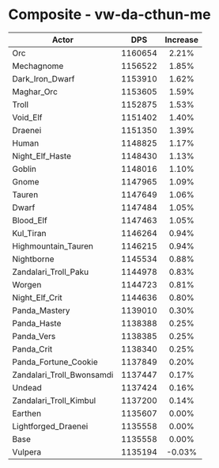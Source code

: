 # Composite - vw-da-cthun-me
| Actor | DPS | Increase |
|---|:---:|:---:|
|Orc|1160654|2.21%|
|Mechagnome|1156522|1.85%|
|Dark_Iron_Dwarf|1153910|1.62%|
|Maghar_Orc|1153605|1.59%|
|Troll|1152875|1.53%|
|Void_Elf|1151402|1.40%|
|Draenei|1151350|1.39%|
|Human|1148825|1.17%|
|Night_Elf_Haste|1148430|1.13%|
|Goblin|1148016|1.10%|
|Gnome|1147965|1.09%|
|Tauren|1147649|1.06%|
|Dwarf|1147484|1.05%|
|Blood_Elf|1147463|1.05%|
|Kul_Tiran|1146264|0.94%|
|Highmountain_Tauren|1146215|0.94%|
|Nightborne|1145534|0.88%|
|Zandalari_Troll_Paku|1144978|0.83%|
|Worgen|1144723|0.81%|
|Night_Elf_Crit|1144636|0.80%|
|Panda_Mastery|1139010|0.30%|
|Panda_Haste|1138388|0.25%|
|Panda_Vers|1138385|0.25%|
|Panda_Crit|1138340|0.25%|
|Panda_Fortune_Cookie|1137849|0.20%|
|Zandalari_Troll_Bwonsamdi|1137447|0.17%|
|Undead|1137424|0.16%|
|Zandalari_Troll_Kimbul|1137200|0.14%|
|Earthen|1135607|0.00%|
|Lightforged_Draenei|1135558|0.00%|
|Base|1135558|0.00%|
|Vulpera|1135194|-0.03%|
